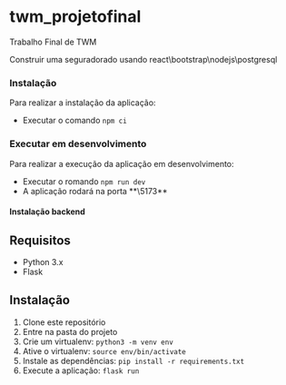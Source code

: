 # twm_projetofinal
Trabalho Final de TWM

Construir uma seguradorado usando react\bootstrap\nodejs\postgresql

### Instalação

Para realizar a instalação da aplicação:

- Executar o comando `npm ci`

### Executar em desenvolvimento

Para realizar a execução da aplicação em desenvolvimento:

- Executar o romando `npm run dev`
- A aplicação rodará na porta \*\*\5173\*\*

#### Instalação backend

## Requisitos
- Python 3.x
- Flask

## Instalação
1. Clone este repositório
2. Entre na pasta do projeto
3. Crie um virtualenv: `python3 -m venv env`
4. Ative o virtualenv: `source env/bin/activate`
5. Instale as dependências: `pip install -r requirements.txt`
6. Execute a aplicação: `flask run`
